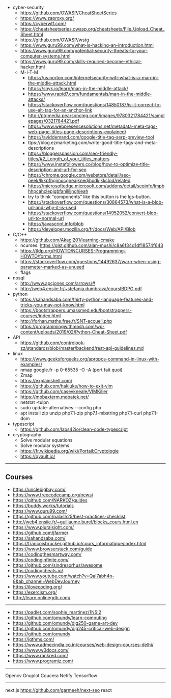   - cyber-security
    - https://github.com/OWASP/CheatSheetSeries
    - https://www.zaproxy.org/
    - https://cyberwtf.com/
    - https://cheatsheetseries.owasp.org/cheatsheets/File_Upload_Cheat_Sheet.html
    - https://github.com/OWASP/wstg
    - https://www.guru99.com/what-is-hacking-an-introduction.html
    - https://www.guru99.com/potential-security-threats-to-your-computer-systems.html
    - https://www.guru99.com/skills-required-become-ethical-hacker.html
    - M-I-T-M
      - https://us.norton.com/internetsecurity-wifi-what-is-a-man-in-the-middle-attack.html
      - https://snyk.io/learn/man-in-the-middle-attack/
      - https://www.rapid7.com/fundamentals/man-in-the-middle-attacks/
      - https://stackoverflow.com/questions/14850187/is-it-correct-to-use-alt-tag-for-an-anchor-link
      - http://ptgmedia.pearsoncmg.com/images/9780321784421/samplepages/0321784421.pdf
      - https://www.webpresencesolutions.net/metadata-meta-tags-web-page-titles-page-descriptions-explained/
      - https://aviddemand.com/google-title-tag-serp-preview-tool
      - ttps://blog.ezmarketing.com/write-good-title-tags-and-meta-descriptions
      - https://bloggerspassion.com/seo-friendly-titles/#2_Length_of_your_titles_matters
      - https://www.instafollowers.co/blog/how-to-optimize-title-description-and-url-for-seo
      - https://chrome.google.com/webstore/detail/seo-peek/lkkpfhgjmocgneajknedjhodkjkkclod/related
      - https://microsoftedge.microsoft.com/addons/detail/seoinfo/lmpbhhpcahclepjgbfanililjnghjeah
      - try to think "components" like this button
        is the lgs-button.
      - https://stackoverflow.com/questions/30864573/what-is-a-blob-url-and-why-it-is-used
      - https://stackoverflow.com/questions/14952052/convert-blob-url-to-normal-url
      - https://javascript.info/blob
      - https://developer.mozilla.org/fr/docs/Web/API/Blob
  - C/C++
    - https://github.com/Akagi201/learning-cmake
    - ncurses: https://gist.github.com/alan-mushi/c8a6f34d1df18574f643
    - https://tldp.org/HOWTO/NCURSES-Programming-HOWTO/forms.html
    - https://stackoverflow.com/questions/14492637/warn-when-using-parameter-marked-as-unused
    - flags
  - nosql
    - http://www.apcjones.com/arrows/#
    - http://web4.ensiie.fr/~stefania.dumbrava/coursIBDPG.pdf
  - python
    - https://sahandsaba.com/thirty-python-language-features-and-tricks-you-may-not-know.html
    - https://bootstrappers.umassmed.edu/bootstrappers-courses/index.html
    - http://forhan.maths.free.fr/SNT-accueil.php
    - https://programmingwithmosh.com/wp-content/uploads/2019/02/Python-Cheat-Sheet.pdf
  - API
    - https://github.com/controlook-zz/standards/blob/master/backend/rest-api-guidelines.md
  - linux
    - https://www.geeksforgeeks.org/apropos-command-in-linux-with-examples/
    - nmap google.fr -p 0-65535 -O -A (port fait quoi)
    - Zmap
    - https://explainshell.com/
    - https://github.com/hakluke/how-to-exit-vim
    - https://github.com/caseykneale/VIMKiller
    - https://mobaxterm.mobatek.net/
    - netstat -tulpn
    - sudo update-alternatives --config php
    - apt install zip unzip php7.1-zip php7.1-mbstring php7.1-curl php7.1-dom
  - typescript
    - https://github.com/labs42io/clean-code-typescript
  - cryptography
    - Solve modular equations
    - Solve modular systems
    - https://fr.wikipedia.org/wiki/Portail:Cryptologie
    - https://qvault.io/

<hr>

## Courses

- https://unclebigbay.com/
- https://www.freecodecamp.org/news/
- https://github.com/NARKOZ/guides
- https://buddy.works/tutorials
- https://www.guru99.com/
- https://github.com/palash25/best-practices-checklist
- http://web4.ensiie.fr/~guillaume.burel/blocks_cours.html.en
- https://www.pluralsight.com/
- https://github.com/jfarmer
- https://sahandsaba.com/
- https://francoisbrucker.github.io/cours_informatique/index.html
- https://www.browserstack.com/guide
- https://codingthesmartway.com/
- https://codinginfinite.com/
- https://github.com/sindresorhus/awesome
- https://codingcheats.io/
- https://www.youtube.com/watch?v=QaI7abh4n-8&ab_channel=WebDevJourney
- https://ilovecoding.org/
- https://exercism.org/
- http://learn.onlinegdb.com/

---

* <https://padlet.com/sophie_martinez/1NSI2>
* <https://github.com/omundy/learn-computing>
* <https://github.com/omundy/dig250-game-art-dev>
* <https://github.com/omundy/dig245-critical-web-design>
* <https://github.com/omundy>
* <https://jgthms.com/>
* <https://www.admecindia.co.in/courses/web-design-courses-delhi/>
* <https://www.w3docs.com/>
* <https://www.rankred.com/>
* <https://www.programiz.com/>

---

Opencv
Gnuplot
Coucera
Netify
Tensorflow

---

next.js
https://github.com/garmeeh/next-seo
react